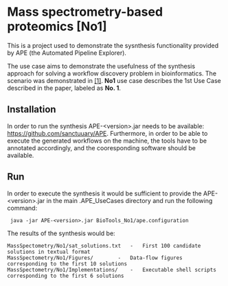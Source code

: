 

# Mass spectrometry-based proteomics [No1]

This is a project used to demonstrate the sysnthesis functionality provided by APE (the Automated Pipeline Explorer). 

The use case aims to demonstrate the usefulness of the synthesis approach for solving a workflow discovery problem in bioinformatics. The scenario was demonstrated in [[1]][lamprecht2019].
	**No1** use case describes the 1st Use Case described in the paper, labeled as **No. 1**.

## Installation
In order to run the synthesis APE-&lt;version>.jar needs to be available: https://github.com/sanctuuary/APE. Furthermore, in order to be able to execute the generated workflows on the machine, the tools have to be annotated accordingly, and the cooresponding software should be available.
## Run

In order to execute the synthesis it would be sufficient to provide the APE-&lt;version>.jar in the main .APE_UseCases directory and run the following command:

```shell
 java -jar APE-<version>.jar BioTools_No1/ape.configuration
```
The results of the synthesis would be:

	MassSpectometry/No1/sat_solutions.txt	-	First 100 candidate solutions in textual format
	MassSpectometry/No1/Figures/		-	Data-flow figures corresponding to the first 10 solutions
	MassSpectometry/No1/Implementations/	-	Executable shell scripts corresponding to the first 6 solutions


[lamprecht2019]: https://doi.org/10.1093/bioinformatics/bty646 "Automated workflow composition in mass spectrometry-based proteomics."
